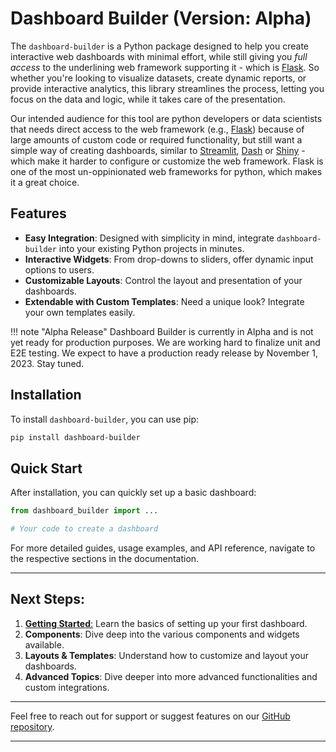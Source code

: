 # Dashboard Builder (Version: Alpha)

The `dashboard-builder` is a Python package designed to help you create interactive web dashboards with minimal effort, while still giving you *full access* to the underlining web framework supporting it - which is [Flask](https://flask.palletsprojects.com/). So whether you're looking to visualize datasets, create dynamic reports, or provide interactive analytics, this library streamlines the process, letting you focus on the data and logic, while it takes care of the presentation.

Our intended audience for this tool are python developers or data scientists that needs direct access to the web framework (e.g., [Flask](https://flask.palletsprojects.com/)) because of large amounts of custom code or required functionality, but still want a simple way of creating dashboards, similar to [Streamlit](https://streamlit.io/), [Dash](https://plotly.com/dash/) or [Shiny](https://shiny.posit.co/py/) - which make it harder to configure or customize the web framework. Flask is one of the most un-oppinionated web frameworks for python, which makes it a great choice. 

## Features
- **Easy Integration**: Designed with simplicity in mind, integrate `dashboard-builder` into your existing Python projects in minutes.
- **Interactive Widgets**: From drop-downs to sliders, offer dynamic input options to users.
- **Customizable Layouts**: Control the layout and presentation of your dashboards.
- **Extendable with Custom Templates**: Need a unique look? Integrate your own templates easily.

!!! note "Alpha Release"
    Dashboard Builder is currently in Alpha and is not yet ready for production purposes. We are working hard to finalize unit and E2E testing. We expect to have a production ready release by November 1, 2023. Stay tuned.  

## Installation

To install `dashboard-builder`, you can use pip:

```bash 
pip install dashboard-builder
```

## Quick Start

After installation, you can quickly set up a basic dashboard:

```python title="app.py"
from dashboard_builder import ...

# Your code to create a dashboard
```

For more detailed guides, usage examples, and API reference, navigate to the respective sections in the documentation.

---

## Next Steps:

1. [**Getting Started**:](../docs/tutorials/getting-started.md) Learn the basics of setting up your first dashboard.
2. **Components**: Dive deep into the various components and widgets available.
3. **Layouts & Templates**: Understand how to customize and layout your dashboards.
4. **Advanced Topics**: Dive deeper into more advanced functionalities and custom integrations.

---

Feel free to reach out for support or suggest features on our [GitHub repository](https://github.com/your_github/dashboard-builder).

---



